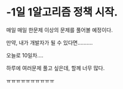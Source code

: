 # -1일 1알고리즘 정책 시작. 


매일 매일 한문제 이상의 문제를 풀어볼 예정이다.

만약, 내가 개발자가 될 수 있다면..........

오늘로 10일차....

하루에 여러문제 풀고 싶은데, 할께 너무 많다.

ㅠㅠㅠㅠㅠㅠㅠㅠㅠㅠ


